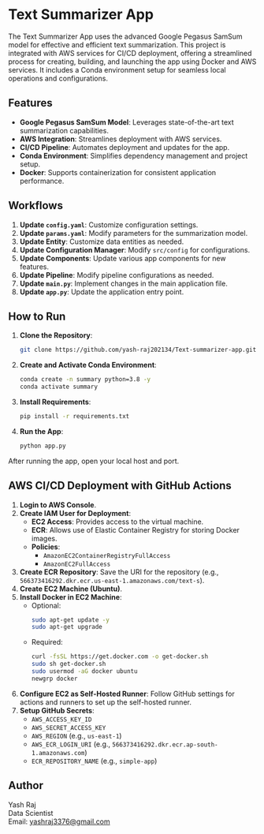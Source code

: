 # Text Summarizer App

The Text Summarizer App uses the advanced Google Pegasus SamSum model for effective and efficient text summarization. This project is integrated with AWS services for CI/CD deployment, offering a streamlined process for creating, building, and launching the app using Docker and AWS services. It includes a Conda environment setup for seamless local operations and configurations.

## Features

- **Google Pegasus SamSum Model**: Leverages state-of-the-art text summarization capabilities.
- **AWS Integration**: Streamlines deployment with AWS services.
- **CI/CD Pipeline**: Automates deployment and updates for the app.
- **Conda Environment**: Simplifies dependency management and project setup.
- **Docker**: Supports containerization for consistent application performance.

## Workflows

1. **Update `config.yaml`**: Customize configuration settings.
2. **Update `params.yaml`**: Modify parameters for the summarization model.
3. **Update Entity**: Customize data entities as needed.
4. **Update Configuration Manager**: Modify `src/config` for configurations.
5. **Update Components**: Update various app components for new features.
6. **Update Pipeline**: Modify pipeline configurations as needed.
7. **Update `main.py`**: Implement changes in the main application file.
8. **Update `app.py`**: Update the application entry point.

## How to Run

1. **Clone the Repository**: 
    ```bash
    git clone https://github.com/yash-raj202134/Text-summarizer-app.git
    ```
2. **Create and Activate Conda Environment**:
    ```bash
    conda create -n summary python=3.8 -y
    conda activate summary
    ```
3. **Install Requirements**:
    ```bash
    pip install -r requirements.txt
    ```
4. **Run the App**:
    ```bash
    python app.py
    ```

After running the app, open your local host and port.

## AWS CI/CD Deployment with GitHub Actions

1. **Login to AWS Console**.
2. **Create IAM User for Deployment**:
    - **EC2 Access**: Provides access to the virtual machine.
    - **ECR**: Allows use of Elastic Container Registry for storing Docker images.
    - **Policies**:
        - `AmazonEC2ContainerRegistryFullAccess`
        - `AmazonEC2FullAccess`
3. **Create ECR Repository**: Save the URI for the repository (e.g., `566373416292.dkr.ecr.us-east-1.amazonaws.com/text-s`).
4. **Create EC2 Machine (Ubuntu)**.
5. **Install Docker in EC2 Machine**:
    - Optional:
        ```bash
        sudo apt-get update -y
        sudo apt-get upgrade
        ```
    - Required:
        ```bash
        curl -fsSL https://get.docker.com -o get-docker.sh
        sudo sh get-docker.sh
        sudo usermod -aG docker ubuntu
        newgrp docker
        ```
6. **Configure EC2 as Self-Hosted Runner**: Follow GitHub settings for actions and runners to set up the self-hosted runner.
7. **Setup GitHub Secrets**:
    - `AWS_ACCESS_KEY_ID`
    - `AWS_SECRET_ACCESS_KEY`
    - `AWS_REGION` (e.g., `us-east-1`)
    - `AWS_ECR_LOGIN_URI` (e.g., `566373416292.dkr.ecr.ap-south-1.amazonaws.com`)
    - `ECR_REPOSITORY_NAME` (e.g., `simple-app`)

## Author

Yash Raj  
Data Scientist  
Email: yashraj3376@gmail.com
